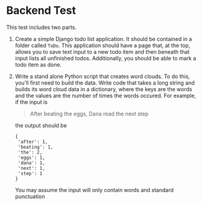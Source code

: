 Backend Test
============

This test includes two parts.

1) Create a simple Django todo list application.  It should be contained in
   a folder called `ToDo`.  This application should have a page that, at the top,
   allows you to save text input to a new todo item and then beneath that input lists
   all unfinished todos.  Additionally, you should be able to mark a todo item
   as done.


2) Write a stand alone Python script that creates word clouds.  To do this,
   you'll first need to build the data. Write code that takes a long string and
   builds its word cloud data in a dictionary, where the keys are the words and
   the values are the number of times the words occured.  For example, if the
   input is

   > After beating the eggs, Dana read the next step

   the output should be

   ```
   {
    'after': 1,
    'beating': 1,
    'the': 2,
    'eggs': 1,
    'dana': 1,
    'next': 1,
    'step': 1
   }
   ```

   You may assume the input will only contain words and standard punctuation